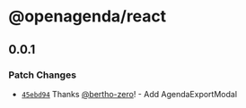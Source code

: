 # @openagenda/react

## 0.0.1

### Patch Changes

- [`45ebd94`](https://github.com/OpenAgenda/oa/commit/45ebd94e8c37dc2726c65332adae4e53d9515a63) Thanks [@bertho-zero](https://github.com/bertho-zero)! - Add AgendaExportModal
